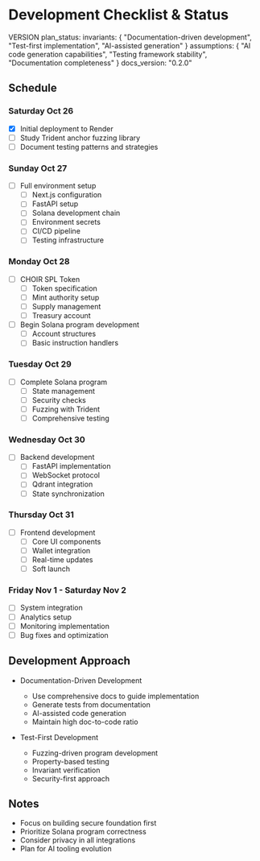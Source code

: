 # Development Checklist & Status

VERSION plan_status:
invariants: {
"Documentation-driven development",
"Test-first implementation",
"AI-assisted generation"
}
assumptions: {
"AI code generation capabilities",
"Testing framework stability",
"Documentation completeness"
}
docs_version: "0.2.0"

## Schedule

### Saturday Oct 26

- [x] Initial deployment to Render
- [ ] Study Trident anchor fuzzing library
- [ ] Document testing patterns and strategies

### Sunday Oct 27

- [ ] Full environment setup
  - [ ] Next.js configuration
  - [ ] FastAPI setup
  - [ ] Solana development chain
  - [ ] Environment secrets
  - [ ] CI/CD pipeline
  - [ ] Testing infrastructure

### Monday Oct 28

- [ ] CHOIR SPL Token
  - [ ] Token specification
  - [ ] Mint authority setup
  - [ ] Supply management
  - [ ] Treasury account
- [ ] Begin Solana program development
  - [ ] Account structures
  - [ ] Basic instruction handlers

### Tuesday Oct 29

- [ ] Complete Solana program
  - [ ] State management
  - [ ] Security checks
  - [ ] Fuzzing with Trident
  - [ ] Comprehensive testing

### Wednesday Oct 30

- [ ] Backend development
  - [ ] FastAPI implementation
  - [ ] WebSocket protocol
  - [ ] Qdrant integration
  - [ ] State synchronization

### Thursday Oct 31

- [ ] Frontend development
  - [ ] Core UI components
  - [ ] Wallet integration
  - [ ] Real-time updates
  - [ ] Soft launch

### Friday Nov 1 - Saturday Nov 2

- [ ] System integration
- [ ] Analytics setup
- [ ] Monitoring implementation
- [ ] Bug fixes and optimization

## Development Approach

- Documentation-Driven Development

  - Use comprehensive docs to guide implementation
  - Generate tests from documentation
  - AI-assisted code generation
  - Maintain high doc-to-code ratio

- Test-First Development
  - Fuzzing-driven program development
  - Property-based testing
  - Invariant verification
  - Security-first approach

## Notes

- Focus on building secure foundation first
- Prioritize Solana program correctness
- Consider privacy in all integrations
- Plan for AI tooling evolution
